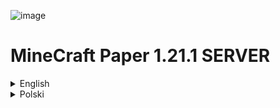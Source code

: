 ![image](https://github.com/user-attachments/assets/b91f4cc3-c11f-4f5e-aa60-7f954c3e5773)

# MineCraft Paper 1.21.1 SERVER

<details>
<summary>English</summary>
  Setting up Your own MineCraf server is not that hard, it requires zero knowledge and with this tutorial you can do it - so just follow it easily.

  Prerequisite:
  
  You need to have a dedicated hardware (computer) to run it, in most cases a simple `Raspberry PI` will be enough, but you can also get a dedicated
  VPS `Virtual Private Server` which you will access remotely. It is up to you, this tutorial doesn't cover which one to choose, but in this tutorial
  i will be hosting the server on a VPS that i got from `ovh.com`. You can also host it on a Raspberry PI as mentioned earlier, to allow others to play on it
  you will have to update your port forwarding properly. We will cover this in the next tutorial.

  Once you have a host on which you want to run the server, follow these steps below to get up and running - with the default settings.
  We will cover changes in future revisions and updates to this repo.

  1. Login to your host as `root`
  2. Download the installation script `wget https://github.com/invpe/MCFugazi/blob/main/Server/paper-install.sh`
  3. Execute `chmod +x paper-install.sh`
  4. Run `./paper-install.sh`     

Optionally, if you want to keep your server up and running after you logoff from the server, follow these points:

  1. Type `stop` in the minecraft server console, it will quit
  2. Download `wget https://github.com/invpe/MCFugazi/blob/main/Server/start_server_background.sh`
  3. Run `chmod +x start_server_background.sh`
  4. Execute `./start_server_background.sh` your server is now running in the background
```
mcfugazi@mcserver:~$ ./start_server_background.sh 
'screen' is already installed.
Starting Minecraft server in a screen session...
Minecraft server started in a detached screen session named 'minecraft_server'.
You can reattach to this session using: screen -r minecraft_server
```

  5. You can return to the MC server console with a simple `screen -r minecraft_server`

Important: The server runs in default settings, be advised that it is ok to play but might be risky if not secured properly!
</details>


<details>
<summary>Polski</summary>
</details>


